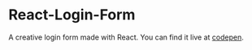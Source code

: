 # React-Login-Form
A creative login form made with React.
You can find it live at [codepen](https://codepen.io/vinnusinha/full/GxaxVL).

 